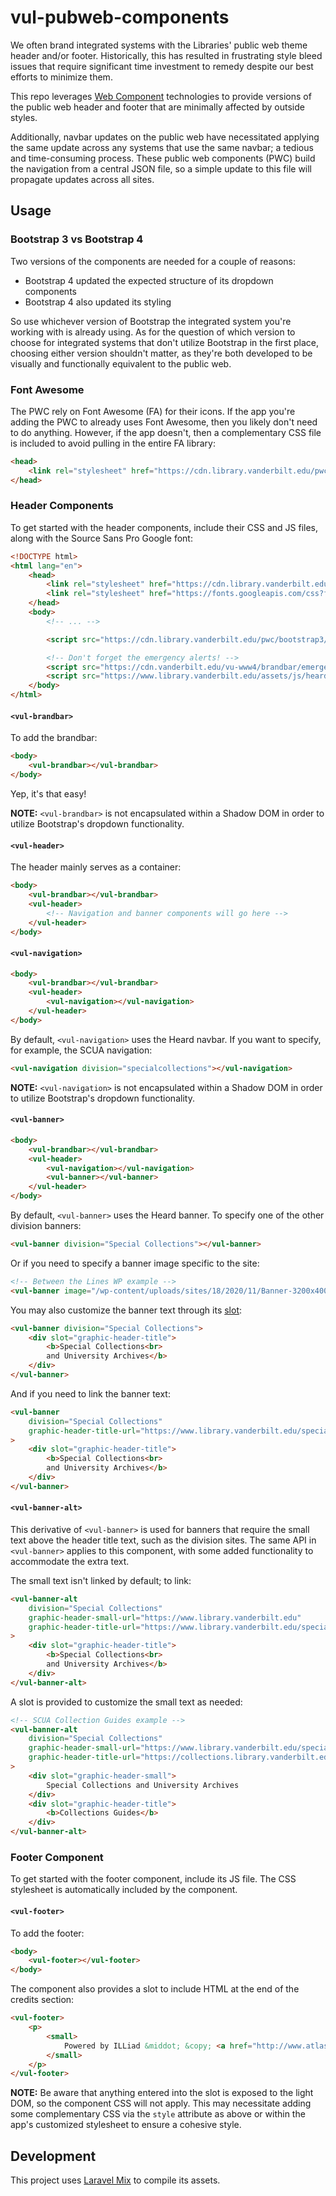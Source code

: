# vul-pubweb-components
We often brand integrated systems with the Libraries' public web theme header and/or footer. Historically, this has resulted in frustrating style bleed issues that require significant time investment to remedy despite our best efforts to minimize them.

This repo leverages [Web Component](https://developer.mozilla.org/en-US/docs/Web/Web_Components) technologies to provide versions of the public web header and footer that are minimally affected by outside styles.

Additionally, navbar updates on the public web have necessitated applying the same update across any systems that use the same navbar; a tedious and time-consuming process. These public web components (PWC) build the navigation from a central JSON file, so a simple update to this file will propagate updates across all sites.

## Usage
### Bootstrap 3 vs Bootstrap 4
Two versions of the components are needed for a couple of reasons:
 * Bootstrap 4 updated the expected structure of its dropdown components
 * Bootstrap 4 also updated its styling

So use whichever version of Bootstrap the integrated system you're working with is already using. As for the question of which version to choose for integrated systems that don't utilize Bootstrap in the first place, choosing either version shouldn't matter, as they're both developed to be visually and functionally equivalent to the public web.

### Font Awesome
The PWC rely on Font Awesome (FA) for their icons. If the app you're adding the PWC to already uses Font Awesome, then you likely don't need to do anything. However, if the app doesn't, then a complementary CSS file is included to avoid pulling in the entire FA library:

```html
<head>
    <link rel="stylesheet" href="https://cdn.library.vanderbilt.edu/pwc/bootstrap3/dist/css/vul-pw-fontawesome.css">
</head>
```

### Header Components
To get started with the header components, include their CSS and JS files, along with the Source Sans Pro Google font:

```html
<!DOCTYPE html>
<html lang="en">
    <head>
        <link rel="stylesheet" href="https://cdn.library.vanderbilt.edu/pwc/bootstrap3/dist/css/vul-pw-header.css">
        <link rel="stylesheet" href="https://fonts.googleapis.com/css?family=Roboto:100,300,400,700|Source+Sans+Pro:200,300,400,700&display=swap">
    </head>
    <body>  
        <!-- ... -->

        <script src="https://cdn.library.vanderbilt.edu/pwc/bootstrap3/dist/js/vul-pw-header.js"></script>

        <!-- Don't forget the emergency alerts! -->
        <script src="https://cdn.vanderbilt.edu/vu-www4/brandbar/emergency.js"></script>
        <script src="https://www.library.vanderbilt.edu/assets/js/heardEmergency.js"></script>
    </body>
</html>
```

#### `<vul-brandbar>`
To add the brandbar:

```html
<body>
    <vul-brandbar></vul-brandbar>
</body>
```

Yep, it's that easy!

**NOTE:** `<vul-brandbar>` is not encapsulated within a Shadow DOM in order to utilize Bootstrap's dropdown functionality.

#### `<vul-header>`
The header mainly serves as a container:

```html
<body>
    <vul-brandbar></vul-brandbar>
    <vul-header>
        <!-- Navigation and banner components will go here -->
    </vul-header>
</body>
```

#### `<vul-navigation>`

```html
<body>
    <vul-brandbar></vul-brandbar>
    <vul-header>
        <vul-navigation></vul-navigation>
    </vul-header>
</body>
```

By default, `<vul-navigation>` uses the Heard navbar. If you want to specify, for example, the SCUA navigation:

```html
<vul-navigation division="specialcollections"></vul-navigation>
```

**NOTE:** `<vul-navigation>` is not encapsulated within a Shadow DOM in order to utilize Bootstrap's dropdown functionality.

#### `<vul-banner>`

```html
<body>
    <vul-brandbar></vul-brandbar>
    <vul-header>
        <vul-navigation></vul-navigation>
        <vul-banner></vul-banner>
    </vul-header>
</body>
```

By default, `<vul-banner>` uses the Heard banner. To specify one of the other division banners:

```html
<vul-banner division="Special Collections"></vul-banner>
```

Or if you need to specify a banner image specific to the site:

```html
<!-- Between the Lines WP example -->
<vul-banner image="/wp-content/uploads/sites/18/2020/11/Banner-3200x400px-scaled.jpg"></vul-banner>
```

You may also customize the banner text through its [slot](https://developer.mozilla.org/en-US/docs/Web/HTML/Element/Slot):

```html
<vul-banner division="Special Collections">
    <div slot="graphic-header-title">
        <b>Special Collections<br>
        and University Archives</b>
    </div>
</vul-banner>
```

And if you need to link the banner text:

```html
<vul-banner 
    division="Special Collections" 
    graphic-header-title-url="https://www.library.vanderbilt.edu/specialcollections"
>
    <div slot="graphic-header-title">
        <b>Special Collections<br>
        and University Archives</b>
    </div>
</vul-banner>
```

#### `<vul-banner-alt>`
This derivative of `<vul-banner>` is used for banners that require the small text above the header title text, such as the division sites. The same API in `<vul-banner>` applies to this component, with some added functionality to accommodate the extra text.

The small text isn't linked by default; to link:

```html
<vul-banner-alt 
    division="Special Collections"
    graphic-header-small-url="https://www.library.vanderbilt.edu"
    graphic-header-title-url="https://www.library.vanderbilt.edu/specialcollections"
>
    <div slot="graphic-header-title">
        <b>Special Collections<br>
        and University Archives</b>
    </div>
</vul-banner-alt>
```

A slot is provided to customize the small text as needed:

```html
<!-- SCUA Collection Guides example -->
<vul-banner-alt 
    division="Special Collections"
    graphic-header-small-url="https://www.library.vanderbilt.edu/specialcollections"
    graphic-header-title-url="https://collections.library.vanderbilt.edu"
>
    <div slot="graphic-header-small">
        Special Collections and University Archives
    </div>
    <div slot="graphic-header-title">
        <b>Collections Guides</b>
    </div>
</vul-banner-alt>
```

### Footer Component
To get started with the footer component, include its JS file. The CSS stylesheet is automatically included by the component.

#### `<vul-footer>`
To add the footer:

```html
<body>
    <vul-footer></vul-footer>
</body>
```

The component also provides a slot to include HTML at the end of the credits section:

```html
<vul-footer>
    <p>
        <small>
            Powered by ILLiad &middot; &copy; <a href="http://www.atlas-sys.com" style="color: #aaa; text-decoration: underline;">Atlas Systems, Inc</a>. All Rights  Reserved.
        </small>
    </p>
</vul-footer>
```

**NOTE:** Be aware that anything entered into the slot is exposed to the light DOM, so the component CSS will not apply. This may necessitate adding some complementary CSS via the `style` attribute as above or within the app's customized stylesheet to ensure a cohesive style.

## Development
This project uses [Laravel Mix](https://laravel-mix.com/) to compile its assets.
